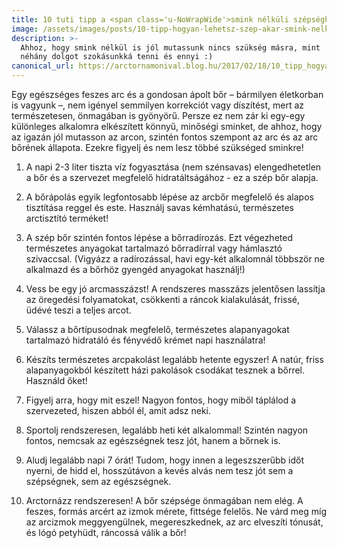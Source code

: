 ```yaml
---
title: 10 tuti tipp a <span class='u-NoWrapWide'>smink nélküli szépséghez</span>
image: /assets/images/posts/10-tipp-hogyan-lehetsz-szep-akar-smink-nelkul-is-social.jpg
description: >-
  Ahhoz, hogy smink nélkül is jól mutassunk nincs szükség másra, mint
  néhány dolgot szokásunkká tenni és ennyi :)
canonical_url: https://arctornamonival.blog.hu/2017/02/18/10_tipp_hogyan_lehetsz_szep_akar_smink_nelkul_is
---
```


Egy egészséges feszes arc és a gondosan ápolt bőr – bármilyen életkorban is
vagyunk –, nem igényel semmilyen korrekciót vagy díszítést, mert az
természetesen, önmagában is gyönyörű. Persze ez nem zár ki egy-egy különleges
alkalomra elkészített könnyű, minőségi sminket, de ahhoz, hogy az igazán jól
mutasson az arcon, szintén fontos szempont az arc és az arc bőrének állapota.
Ezekre figyelj és nem lesz többé szükséged sminkre!

1.  A napi 2-3 liter tiszta víz fogyasztása (nem szénsavas) elengedhetetlen a bőr
    és a szervezet megfelelő hidratáltságához - ez a szép bőr alapja.

2.  A bőrápolás egyik legfontosabb lépése az arcbőr megfelelő és alapos tisztítása
    reggel és este. Használj savas kémhatású, természetes arctisztító terméket!

3.  A szép bőr szintén fontos lépése a bőrradírozás. Ezt végezheted természetes
    anyagokat tartalmazó bőrradírral vagy hámlasztó szivaccsal. (Vigyázz a
    radírozással, havi egy-két alkalomnál többször ne alkalmazd és a bőrhöz gyengéd
    anyagokat használj!)

4.  Vess be egy jó arcmasszázst! A rendszeres masszázs jelentősen lassítja az öregedési                 folyamatokat, csökkenti a ráncok kialakulását, frissé, üdévé teszi a teljes arcot.

5.  Válassz a bőrtípusodnak megfelelő, természetes alapanyagokat tartalmazó
    hidratáló és fényvédő krémet napi használatra!

6.  Készíts természetes arcpakolást legalább hetente egyszer! A natúr, friss
    alapanyagokból készített házi pakolások csodákat tesznek a bőrrel. Használd
    őket!

7.  Figyelj arra, hogy mit eszel! Nagyon fontos, hogy miből táplálod a
    szervezeted, hiszen abból él, amit adsz neki.

8.  Sportolj rendszeresen, legalább heti két alkalommal! Szintén nagyon fontos,
    nemcsak az egészségnek tesz jót, hanem a bőrnek is.

9.  Aludj legalább napi 7 órát! Tudom, hogy innen a legeszszerűbb időt
    nyerni, de hidd el, hosszútávon a kevés alvás nem tesz jót sem a szépségnek,
    sem az egészségnek.

10. Arctornázz rendszeresen! A bőr szépsége önmagában nem elég. A feszes, formás
    arcért az izmok mérete, fittsége felelős. Ne várd meg míg az arcizmok meggyengülnek,
    megereszkednek, az arc elveszíti tónusát, és lógó petyhüdt, ráncossá válik a bőr!
